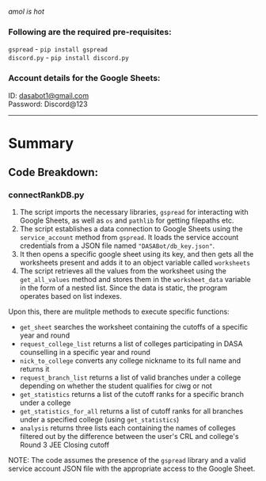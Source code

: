 _amol is hot_

### Following are the required pre-requisites:  
`gspread` - `pip install gspread`  
`discord.py` - `pip install discord.py`  
    
### Account details for the Google Sheets:  
ID: dasabot1@gmail.com  
Password: Discord@123  

---

# Summary

## Code Breakdown:

### connectRankDB.py

1. The script imports the necessary libraries, `gspread` for interacting with Google Sheets, as well as `os` and `pathlib` for getting filepaths etc.
2. The script establishes a data connection to Google Sheets using the `service_account` method from `gspread`. It loads the service account credentials from a JSON file named `"DASABot/db_key.json"`.
4. It then opens a specific google sheet using its key, and then gets all the worksheets present and adds it to an object variable called `worksheets`
5. The script retrieves all the values from the worksheet using the `get_all_values` method and stores them in the `worksheet_data` variable in the form of a nested list. Since the data is static, the program operates based on list indexes.

Upon this, there are mulitple methods to execute specific functions:

- `get_sheet` searches the worksheet containing the cutoffs of a specific year and round
- `request_college_list` returns a list of colleges participating in DASA counselling in a specific year and round
- `nick_to_college` converts any college nickname to its full name and returns it
- `request_branch_list` returns a list of valid branches under a college depending on whether the student qualifies for ciwg or not
- `get_statistics` returns a list of the cutoff ranks for a specific branch under a college
- `get_statistics_for_all` returns a list of cutoff ranks for all branches under a specified college (using `get_statistics`)
-  `analysis` returns three lists each containing the names of colleges filtered out by the difference between the user's CRL and college's Round 3 JEE Closing cutoff

NOTE: The code assumes the presence of the `gspread` library and a valid service account JSON file with the appropriate access to the Google Sheet.
